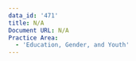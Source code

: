 ```yaml
---
data_id: '471'
title: N/A
Document URL: N/A
Practice Area:
  - 'Education, Gender, and Youth'
---
```

